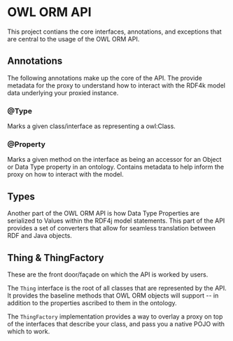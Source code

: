 # OWL ORM API
This project contians the core interfaces, annotations, and exceptions that are
central to the usage of the OWL ORM API.

## Annotations
The following annotations make up the core of the API.  The provide metadata for the proxy
to understand how to interact with the RDF4k model data underlying your proxied instance.

### @Type
Marks a given class/interface as representing a owl:Class.

### @Property
Marks a given method on the interface as being an accessor for an Object or Data Type property
in an ontology. Contains metadata to help inform the proxy on how to interact with the model.

## Types
Another part of the OWL ORM API is how Data Type Properties are serialized to Values within
the RDF4j model statements.  This part of the API provides a set of converters that allow
for seamless translation between RDF and Java objects.

## Thing & ThingFactory
These are the front door/façade on which the API is worked by users.  

The `Thing` interface is the root of all classes that are represented by the API. It provides the baseline methods
that OWL ORM objects will support -- in addition to the properties ascribed to them in the ontology.

The `ThingFactory` implementation provides a way to overlay a proxy on top of the interfaces that
describe your class, and pass you a native POJO with which to work.